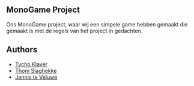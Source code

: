 
## MonoGame Project
Ons MonoGame project, waar wij een simpele game hebben gemaakt die gemaakt is met de regels van het project in gedachten.
## Authors

- [Tycho Klaver](https://www.github.com/tychoklaver)
- [Thom Slaghekke](https://www.github.com/thommell)
- [Jannis te Veluwe](https://www.github.com/jannistev)

